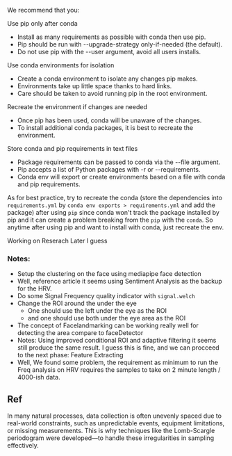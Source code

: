 We recommend that you:

Use pip only after conda

- Install as many requirements as possible with conda then use pip.
- Pip should be run with --upgrade-strategy only-if-needed (the default).
- Do not use pip with the --user argument, avoid all users installs.

Use conda environments for isolation

- Create a conda environment to isolate any changes pip makes.
- Environments take up little space thanks to hard links.
- Care should be taken to avoid running pip in the root environment.

Recreate the environment if changes are needed

- Once pip has been used, conda will be unaware of the changes.
- To install additional conda packages, it is best to recreate the environment.

Store conda and pip requirements in text files

- Package requirements can be passed to conda via the --file argument.
- Pip accepts a list of Python packages with -r or --requirements.
- Conda env will export or create environments based on a file with conda and pip requirements.

As for best practice, try to recreate the conda (store the dependencies into `requirements.yml` by `conda env exports > requirements.yml` and add the package) after using `pip` since conda won't track the package installed by pip and it can create a problem breaking from the `pip` with the `conda`. So anytime after using pip and want to install with conda, just recreate the env.

Working on Reserach Later I guess

### Notes:

- Setup the clustering on the face using mediapipe face detection
- Well, reference article it seems using Sentiment Analysis as the backup for the HRV.
- Do some Signal Frequency quality indicator with `signal.welch`
- Change the ROI around the under the eye
  - One should use the left under the eye as the ROI
  - and one should use both under the eye area as the ROI
- The concept of Facelandmarking can be working really well for detecting the area compare to faceDetector
- Notes: Using improved conditional ROI and adaptive filtering it seems still produce the same result. I guess this is fine, and we can procceed to the next phase: Feature Extracting
- Well, We found some problem, the requirement as minimum to run the Freq analysis on HRV requires the samples to take on 2 minute length / 4000-ish data.

## Ref

In many natural processes, data collection is often unevenly spaced due to real-world constraints, such as unpredictable events, equipment limitations, or missing measurements. This is why techniques like the Lomb-Scargle periodogram were developed—to handle these irregularities in sampling effectively.
  